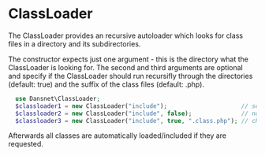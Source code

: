 # ClassLoader
The ClassLoader provides an recursive autoloader which looks for class files in a directory and its subdirectories.

The constructor expects just one argument - this is the directory what the ClassLoader is looking for. The second and third arguments are optional and specify if the ClassLoader should run recursifly through the directories (default: true) and the suffix of the class files (default: .php). 

```php
  use Dansnet\ClassLoader;
  $classloader1 = new ClassLoader("include");                     // search directory
  $classloader2 = new ClassLoader("include", false);              // not recursive
  $classloader3 = new ClassLoader("include", true, ".class.php"); // changing suffix to ".class.php"
```

Afterwards all classes are automatically loaded/included if they are requested.
